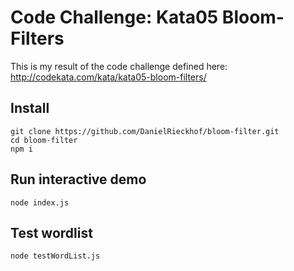 # Code Challenge: Kata05 Bloom-Filters

This is my result of the code challenge defined here:
http://codekata.com/kata/kata05-bloom-filters/

## Install
```
git clone https://github.com/DanielRieckhof/bloom-filter.git
cd bloom-filter
npm i
```

## Run interactive demo
```
node index.js
```

## Test wordlist
```
node testWordList.js  
```

